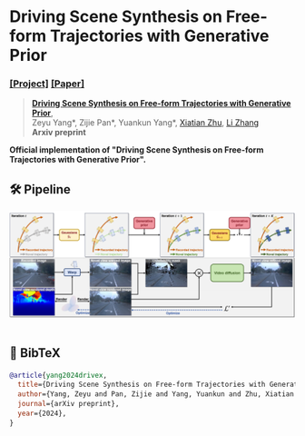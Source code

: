 # Driving Scene Synthesis on Free-form Trajectories with Generative Prior
### [[Project]](https://fudan-zvg.github.io/DriveX) [[Paper]]() 

> [**Driving Scene Synthesis on Free-form Trajectories with Generative Prior**](),            
> Zeyu Yang*, Zijie Pan*, Yuankun Yang*, [Xiatian Zhu](https://surrey-uplab.github.io/), [Li Zhang](https://lzrobots.github.io)  
> **Arxiv preprint**

**Official implementation of "Driving Scene Synthesis on Free-form Trajectories with Generative Prior".** 


## 🛠️ Pipeline
<div align="center">
  <img src="assets/pipeline.png"/>
</div><br/>

## 📜 BibTeX
```bibtex
@article{yang2024drivex,
  title={Driving Scene Synthesis on Free-form Trajectories with Generative Prior},
  author={Yang, Zeyu and Pan, Zijie and Yang, Yuankun and Zhu, Xiatian and Zhang, Li},
  journal={arXiv preprint},
  year={2024},
}
```
